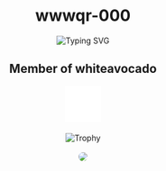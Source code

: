 <h1 align="center">wwwqr-000</h1>
<div align="center">
    <p align="center">
    <img src="https://readme-typing-svg.demolab.com?font=Fira+Code&duration=3000&pause=1000&color=03F708&center=true&random=true&width=435&lines=Software+Developer;Ethical+Hacking;Networking;Linux+User;Tor+Builder" alt="Typing SVG" />
    </p>
</div>
<h2 align="center">Member of whiteavocado</h2>
<div align="center">
    <img src="https://raw.githubusercontent.com/wwwqr-000/wwwqr-000/refs/heads/main/whiteavocado.png" title="whiteavocado" alt="whiteavocado">
</div>
<br>
<div align="center">
  <img src="https://github-profile-trophy.vercel.app/?username=wwwqr-000&row=2&column=3&no-bg=true&margin-w=2&margin-h=2&no-frame=true" alt="Trophy"/>
</div>
<br>
<div align="center">
    <a title="weather embed" href="https://www.google.com/search?q=A+weather+api+that+has+some+nice+embed+XD&sca_esv=4fbe7c869920a6f3&sxsrf=ADLYWIIp5fbxE-aMaRVr0VyHe1Og8D2KDA%3A1736777805820&ei=TSCFZ4rhMcqdi-gPksWc8Aw&ved=0ahUKEwjKu63B8fKKAxXKzgIHHZIiB84Q4dUDCBA&uact=5&oq=A+weather+api+that+has+some+nice+embed+XD&gs_lp=Egxnd3Mtd2l6LXNlcnAiKUEgd2VhdGhlciBhcGkgdGhhdCBoYXMgc29tZSBuaWNlIGVtYmVkIFhEMgQQIxgnMgUQABjvBTIFEAAY7wUyCBAAGIAEGKIEMgUQABjvBTIFEAAY7wVI1Q1QAFgAcAB4AZABAJgBP6ABP6oBATG4AQPIAQD4AQGYAgGgAkOYAwCSBwExoAfnBA&sclient=gws-wiz-serp" target="_blank"><img style="border-radius: 1vw;" border="0" src="https://image.buienradar.nl/2.0/image/single/RadarMapRainNL?height=400&width=400&renderBackground=True&renderBranding=False&renderText=False"></a>
</div>
